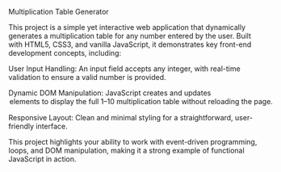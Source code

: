 Multiplication Table Generator

This project is a simple yet interactive web application that dynamically generates a multiplication table for any number entered by the user.
Built with HTML5, CSS3, and vanilla JavaScript, it demonstrates key front-end development concepts, including:

User Input Handling: An input field accepts any integer, with real-time validation to ensure a valid number is provided.

Dynamic DOM Manipulation: JavaScript creates and updates <option> elements to display the full 1–10 multiplication table without reloading the page.

Responsive Layout: Clean and minimal styling for a straightforward, user-friendly interface.

This project highlights your ability to work with event-driven programming, loops, and DOM manipulation, making it a strong example of functional JavaScript in action.
